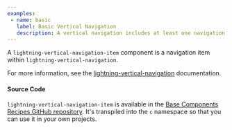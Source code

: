 ```yaml
---
examples:
 - name: basic
   label: Basic Vertical Navigation
   description: A vertical navigation includes at least one navigation section and item.
---
```

A `lightning-vertical-navigation-item` component is a navigation item within `lightning-vertical-navigation`.

For more information, see the
[lightning-vertical-navigation](bundle/lightning-vertical-navigation/documentation) documentation.

#### Source Code

`lightning-vertical-navigation-item` is available in the [Base Components Recipes GitHub repository](https://github.com/salesforce/base-components-recipes#documentation). It's transpiled into the `c` namespace so that you can use it in your own projects.